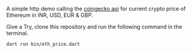 A simple http demo calling the [coingecko api](https://www.coingecko.com/en/api/documentation) for current crypto price of Ethereum in INR, USD, EUR & GBP.

Give a Try, clone this repository and run the following command in the terminal.

```dart run bin/eth_price.dart```

